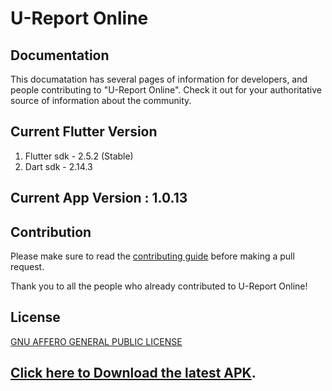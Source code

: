 # U-Report Online


## Documentation

This documatation has several pages of information for developers, and people contributing to "U-Report Online". Check it out for your authoritative source of information about the <ureport-online> community.
  
## Current Flutter Version
1. Flutter sdk - 2.5.2 (Stable)
2. Dart sdk - 2.14.3

## Current App Version : 1.0.13


## Contribution

Please make sure to read the [contributing guide](https://github.com/riseup-labs/ureport-online/blob/main/CONTRIBUTING.md) before making a pull request. 

Thank you to all the people who already contributed to U-Report Online!

            

## License
[GNU AFFERO GENERAL PUBLIC LICENSE](https://github.com/riseup-labs/ureport-online/LICENSE)


## [Click here to Download the latest APK](http://riseuplabs.me/ureportonlineapp).


